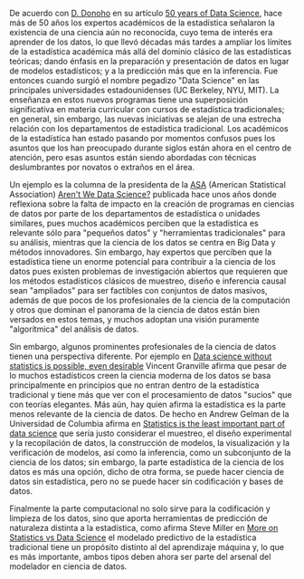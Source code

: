 De acuerdo con [D. Donoho](https://statweb.stanford.edu/~donoho/) en su artículo [50 years of Data Science](http://courses.csail.mit.edu/18.337/2015/docs/50YearsDataScience.pdf), hace más de 50 años los expertos académicos de la estadística señalaron la existencia de una ciencia aún no reconocida, cuyo tema de interés era aprender de los datos, lo que llevó décadas más tardes a ampliar los límites de la estadística académica más allá del dominio clásico de las estadísticas teóricas; dando énfasis en la preparación y presentación de datos en lugar de modelos estadísticos; y a la predicción más que en la inferencia. Fue entonces cuando surgió el nombre pegadizo "Data Science"  en las principales universidades estadounidenses (UC Berkeley, NYU, MIT). La enseñanza en estos nuevos programas  tiene una superposición significativa en materia curricular con cursos de estadística tradicionales; en general,  sin embargo, las nuevas iniciativas se alejan de una estrecha relación con los departamentos de estadística tradicional. Los académicos de la estadística han estado pasando por  momentos confusos pues los asuntos que los han preocupado durante siglos están ahora en el centro de atención, pero esas asuntos están siendo abordadas con técnicas deslumbrantes por novatos o extraños en el área.

Un ejemplo es la columna de la presidenta de la [ASA](http://www.amstat.org) (American Statistical Association)  [Aren't We Data Science?](http://magazine.amstat.org/blog/2013/07/01/datascience/)  publicada hace unos años donde reflexiona sobre la falta de impacto en la creación de programas en ciencias de datos por parte de los departamentos de estadística o unidades similares, pues muchos académicos  perciben que la estadística es relevante  sólo para "pequeños datos" y "herramientas tradicionales" para su análisis, mientras que la ciencia de los datos se centra en Big Data y  métodos innovadores.  Sin embargo, hay expertos que perciben que la estadística tiene un enorme potencial para contribuir a la ciencia de los datos pues existen  problemas de investigación abiertos que requieren que los métodos estadísticos clásicos de muestreo, diseño e inferencia causal sean "ampliados" para ser factibles con conjuntos de datos masivos, además de que pocos de los profesionales de la ciencia de la computación y otros que dominan el panorama de la ciencia de datos están bien versados en estos temas, y muchos adoptan una visión puramente "algorítmica" del análisis de datos. 

Sin embargo,  algunos prominentes profesionales de la ciencia de datos tienen una perspectiva diferente. Por ejemplo en
[Data science without statistics is possible, even desirable](http://www.datasciencecentral.com/profiles/blogs/data-science-without-statistics-is-possible-even-desirable) Vincent Granville  afirma que  pesar de lo  muchos estadísticos creen  la ciencia moderna de los datos se basa principalmente en principios  que no entran dentro de la estadística tradicional y tiene más que ver con el procesamiento de datos "sucios" que con teorías elegantes. Más aún, hay quien afirma la estadística es la parte menos relevante de la ciencia de datos. De hecho en  Andrew Gelman de la Universidad de Columbia afirma en 
[Statistics is the least important part of data science](http://andrewgelman.com/2013/11/14/statistics-least-important-part-data-science/) que sería justo considerar el muestreo, el diseño experimental y la recopilación de datos, la construcción de modelos, la visualización y la verificación de modelos, así como la inferencia, como un subconjunto de la ciencia de los datos; sin embargo, la parte estadística de la ciencia de los datos es más una opción, dicho de otra forma, 
se puede hacer ciencia de datos sin estadística, pero no se puede hacer sin codificación y bases de datos. 

Finalmente la parte computacional no solo sirve para la codificación y limpieza de los datos, sino  que aporta herramientas de predicción de naturaleza distinta a la estadística, como afirma Steve Miller en [More on Statistics vs Data Science](http://www.analyticsearches.com/wps-more-on-statistics-vs-data-science/) el modelado predictivo de la estadística tradicional tiene un propósito distinto al del aprendizaje máquina y, lo que es más importante, ambos tipos deben ahora ser parte del arsenal del modelador en ciencia de datos. 

